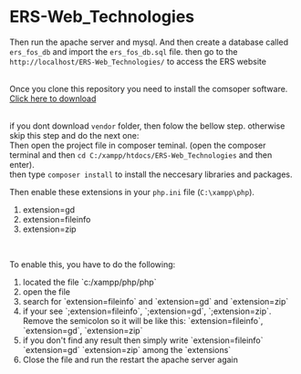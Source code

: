 # ERS-Web_Technologies

Then run the apache server and mysql. And then create a database called `ers_fos_db` and import the `ers_fos_db.sql` file.
then go to the `http://localhost/ERS-Web_Technologies/` to access the ERS website</br></br>

Once you clone this repository you need to install the comsoper software. <a href="https://getcomposer.org/download/">Click here to download</a>
</br></br>

if you dont download `vendor` folder, then folow the bellow step. otherwise skip this step and do the next one:</br>
Then open the project file in composer teminal. (open the composer terminal and then `cd C:/xampp/htdocs/ERS-Web_Technologies` and then enter).</br>
then type `composer install` to install the neccesary libraries and packages. </br>

Then enable these extensions in your `php.ini` file (`C:\xampp\php`).</br>

<ol><li>extension=gd</li><li>extension=fileinfo</li><li>extension=zip</li></ol></br>

To enable this, you have to do the following:</br>

<ol>
<li>located the file `c:/xampp/php/php`</li>
<li>open the file</li>
<li>search for `extension=fileinfo` and `extension=gd` and `extension=zip`</li>
<li>if your see `;extension=fileinfo`, `;extension=gd`, `;extension=zip`. Remove the semicolon so it will be like this: `extension=fileinfo`, `extension=gd`, `extension=zip`</li>
<li>if you don't find any result then simply write `extension=fileinfo` `extension=gd` `extension=zip` among the `extensions`</li>
<li>Close the file and run the restart the apache server again</li>
</ol>
